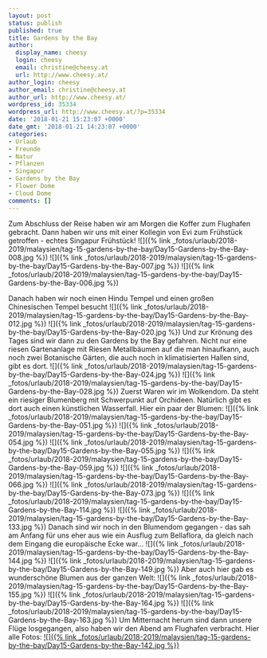 ```yaml
---
layout: post
status: publish
published: true
title: Gardens by the Bay
author:
  display_name: cheesy
  login: cheesy
  email: christine@cheesy.at
  url: http://www.cheesy.at/
author_login: cheesy
author_email: christine@cheesy.at
author_url: http://www.cheesy.at/
wordpress_id: 35334
wordpress_url: http://www.cheesy.at/?p=35334
date: '2018-01-21 15:23:07 +0000'
date_gmt: '2018-01-21 14:23:07 +0000'
categories:
- Urlaub
- Freunde
- Natur
- Pflanzen
- Singapur
- Gardens by the Bay
- Flower Dome
- Cloud Dome
comments: []
---
```

Zum Abschluss der Reise haben wir am Morgen die Koffer zum Flughafen gebracht. Dann haben wir uns mit einer Kollegin von Evi zum Frühstück getroffen - echtes Singapur Frühstück!
![]({% link _fotos/urlaub/2018-2019/malaysien/tag-15-gardens-by-the-bay/Day15-Gardens-by-the-Bay-008.jpg %})
![]({% link _fotos/urlaub/2018-2019/malaysien/tag-15-gardens-by-the-bay/Day15-Gardens-by-the-Bay-007.jpg %})
![]({% link _fotos/urlaub/2018-2019/malaysien/tag-15-gardens-by-the-bay/Day15-Gardens-by-the-Bay-006.jpg %})
<!--more-->
Danach haben wir noch einen Hindu Tempel und einen großen Chinesischen Tempel besucht
![]({% link _fotos/urlaub/2018-2019/malaysien/tag-15-gardens-by-the-bay/Day15-Gardens-by-the-Bay-012.jpg %})
![]({% link _fotos/urlaub/2018-2019/malaysien/tag-15-gardens-by-the-bay/Day15-Gardens-by-the-Bay-020.jpg %})
Und zur Krönung des Tages sind wir dann zu den Gardens by the Bay gefahren. Nicht nur eine riesen Gartenanlage mit Riesen Metallbäumen auf die man hinaufkann, auch noch zwei Botanische Gärten, die auch noch in klimatisierten Hallen sind, gibt es dort.
![]({% link _fotos/urlaub/2018-2019/malaysien/tag-15-gardens-by-the-bay/Day15-Gardens-by-the-Bay-024.jpg %})
![]({% link _fotos/urlaub/2018-2019/malaysien/tag-15-gardens-by-the-bay/Day15-Gardens-by-the-Bay-028.jpg %})
Zuerst Waren wir im Wolkendom. Da steht ein riesiger Blumenberg mit Schwerpunkt auf Orchideen. Natürlich gibt es dort auch einen künstlichen Wasserfall.
Hier ein paar der Blumen:
![]({% link _fotos/urlaub/2018-2019/malaysien/tag-15-gardens-by-the-bay/Day15-Gardens-by-the-Bay-051.jpg %})
![]({% link _fotos/urlaub/2018-2019/malaysien/tag-15-gardens-by-the-bay/Day15-Gardens-by-the-Bay-054.jpg %})
![]({% link _fotos/urlaub/2018-2019/malaysien/tag-15-gardens-by-the-bay/Day15-Gardens-by-the-Bay-055.jpg %})
![]({% link _fotos/urlaub/2018-2019/malaysien/tag-15-gardens-by-the-bay/Day15-Gardens-by-the-Bay-059.jpg %})
![]({% link _fotos/urlaub/2018-2019/malaysien/tag-15-gardens-by-the-bay/Day15-Gardens-by-the-Bay-066.jpg %})
![]({% link _fotos/urlaub/2018-2019/malaysien/tag-15-gardens-by-the-bay/Day15-Gardens-by-the-Bay-073.jpg %})
![]({% link _fotos/urlaub/2018-2019/malaysien/tag-15-gardens-by-the-bay/Day15-Gardens-by-the-Bay-114.jpg %})
![]({% link _fotos/urlaub/2018-2019/malaysien/tag-15-gardens-by-the-bay/Day15-Gardens-by-the-Bay-133.jpg %})
Danach sind wir noch in den Blumendom gegangen - das sah am Anfang für uns eher aus wie ein Ausflug zum Bellaflora, da gleich nach dem Eingang die europäische Ecke war...
![]({% link _fotos/urlaub/2018-2019/malaysien/tag-15-gardens-by-the-bay/Day15-Gardens-by-the-Bay-144.jpg %})
![]({% link _fotos/urlaub/2018-2019/malaysien/tag-15-gardens-by-the-bay/Day15-Gardens-by-the-Bay-149.jpg %})
Aber auch hier gab es wunderschöne Blumen aus der ganzen Welt:
![]({% link _fotos/urlaub/2018-2019/malaysien/tag-15-gardens-by-the-bay/Day15-Gardens-by-the-Bay-155.jpg %})
![]({% link _fotos/urlaub/2018-2019/malaysien/tag-15-gardens-by-the-bay/Day15-Gardens-by-the-Bay-164.jpg %})
![]({% link _fotos/urlaub/2018-2019/malaysien/tag-15-gardens-by-the-bay/Day15-Gardens-by-the-Bay-163.jpg %})
Um Mitternacht herum sind dann unsere Flüge losgegangen, also haben wir den Abend am Flughafen verbracht.
Hier alle Fotos:
[![]({% link _fotos/urlaub/2018-2019/malaysien/tag-15-gardens-by-the-bay/Day15-Gardens-by-the-Bay-142.jpg %})](http://www.cheesy.at/fotos/urlaub/malaysien/tag-15-gardens-by-the-bay/)
